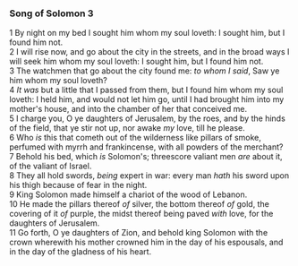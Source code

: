 ### Song of Solomon 3

1 By night on my bed I sought him whom my soul loveth: I sought him, but I found him not.  
2 I will rise now, and go about the city in the streets, and in the broad ways I will seek him whom my soul loveth: I sought him, but I found him not.  
3 The watchmen that go about the city found me: *to whom I said*, Saw ye him whom my soul loveth?  
4 *It was* but a little that I passed from them, but I found him whom my soul loveth: I held him, and would not let him go, until I had brought him into my mother's house, and into the chamber of her that conceived me.  
5 I charge you, O ye daughters of Jerusalem, by the roes, and by the hinds of the field, that ye stir not up, nor awake *my* love, till he please.  
6 Who *is* this that cometh out of the wilderness like pillars of smoke, perfumed with myrrh and frankincense, with all powders of the merchant?  
7 Behold his bed, which *is* Solomon's; threescore valiant men *are* about it, of the valiant of Israel.  
8 They all hold swords, *being* expert in war: every man *hath* his sword upon his thigh because of fear in the night.  
9 King Solomon made himself a chariot of the wood of Lebanon.  
10 He made the pillars thereof *of* silver, the bottom thereof *of* gold, the covering of it *of* purple, the midst thereof being paved *with* love, for the daughters of Jerusalem.  
11 Go forth, O ye daughters of Zion, and behold king Solomon with the crown wherewith his mother crowned him in the day of his espousals, and in the day of the gladness of his heart.  
